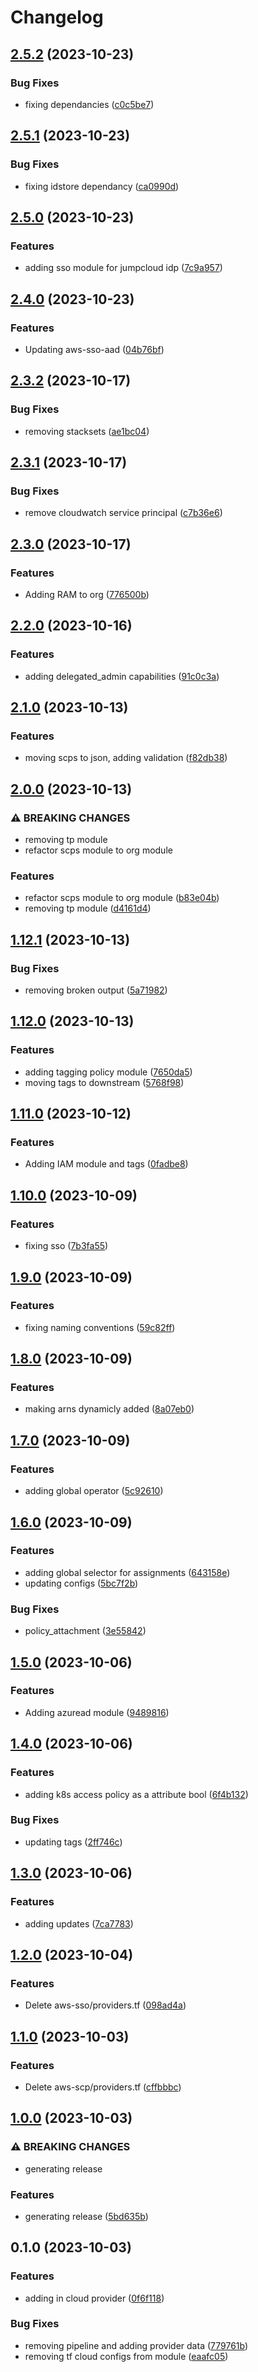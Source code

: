 # Changelog

## [2.5.2](https://github.com/Gravitas-Security/aws-modules/compare/v2.5.1...v2.5.2) (2023-10-23)


### Bug Fixes

* fixing dependancies ([c0c5be7](https://github.com/Gravitas-Security/aws-modules/commit/c0c5be76974aa097cbf6e366eb6240cdc27cf857))

## [2.5.1](https://github.com/Gravitas-Security/aws-modules/compare/v2.5.0...v2.5.1) (2023-10-23)


### Bug Fixes

* fixing idstore dependancy ([ca0990d](https://github.com/Gravitas-Security/aws-modules/commit/ca0990dae5e0d0ca6fecd1d9af57d0e3791cb932))

## [2.5.0](https://github.com/Gravitas-Security/aws-modules/compare/v2.4.0...v2.5.0) (2023-10-23)


### Features

* adding sso module for jumpcloud idp ([7c9a957](https://github.com/Gravitas-Security/aws-modules/commit/7c9a957da4c5b6df5aa9e9a9745ade3cfbabc65a))

## [2.4.0](https://github.com/Gravitas-Security/aws-modules/compare/v2.3.2...v2.4.0) (2023-10-23)


### Features

* Updating aws-sso-aad ([04b76bf](https://github.com/Gravitas-Security/aws-modules/commit/04b76bfc4d65d275c49983fd64e17185abb9b62e))

## [2.3.2](https://github.com/CyberViking949/aws-modules/compare/v2.3.1...v2.3.2) (2023-10-17)


### Bug Fixes

* removing stacksets ([ae1bc04](https://github.com/CyberViking949/aws-modules/commit/ae1bc04803ae40e2c90f3fa3f001005097077950))

## [2.3.1](https://github.com/CyberViking949/aws-modules/compare/v2.3.0...v2.3.1) (2023-10-17)


### Bug Fixes

* remove cloudwatch service principal ([c7b36e6](https://github.com/CyberViking949/aws-modules/commit/c7b36e6ed3e6b72c5643619a457c2b0b8bbc9ee9))

## [2.3.0](https://github.com/CyberViking949/aws-modules/compare/v2.2.0...v2.3.0) (2023-10-17)


### Features

* Adding RAM to org ([776500b](https://github.com/CyberViking949/aws-modules/commit/776500bed0922c6084f687d52cd1730efab14f15))

## [2.2.0](https://github.com/CyberViking949/aws-modules/compare/v2.1.0...v2.2.0) (2023-10-16)


### Features

* adding delegated_admin capabilities ([91c0c3a](https://github.com/CyberViking949/aws-modules/commit/91c0c3abf60925bfa092095f6788a638adc9c23e))

## [2.1.0](https://github.com/CyberViking949/aws-modules/compare/v2.0.0...v2.1.0) (2023-10-13)


### Features

* moving scps to json, adding validation ([f82db38](https://github.com/CyberViking949/aws-modules/commit/f82db3865f6b6172d84077651cb755073cc44f74))

## [2.0.0](https://github.com/CyberViking949/aws-modules/compare/v1.12.1...v2.0.0) (2023-10-13)


### ⚠ BREAKING CHANGES

* removing tp module
* refactor scps module to org module

### Features

* refactor scps module to org module ([b83e04b](https://github.com/CyberViking949/aws-modules/commit/b83e04bc57ab60e420f8152dba7d20e84df4375d))
* removing tp module ([d4161d4](https://github.com/CyberViking949/aws-modules/commit/d4161d4ed247b1ace032cd461a2f4642692b92b5))

## [1.12.1](https://github.com/CyberViking949/aws-modules/compare/v1.12.0...v1.12.1) (2023-10-13)


### Bug Fixes

* removing broken output ([5a71982](https://github.com/CyberViking949/aws-modules/commit/5a719824d5cf02679ae2fb1c4ea0d12632ebc0f3))

## [1.12.0](https://github.com/CyberViking949/aws-modules/compare/v1.11.0...v1.12.0) (2023-10-13)


### Features

* adding tagging policy module ([7650da5](https://github.com/CyberViking949/aws-modules/commit/7650da574df57ca419e0c10af0238ab00dedf11e))
* moving tags to downstream ([5768f98](https://github.com/CyberViking949/aws-modules/commit/5768f9892dd337409c7e9937731bb2a95e333073))

## [1.11.0](https://github.com/CyberViking949/aws-modules/compare/v1.10.0...v1.11.0) (2023-10-12)


### Features

* Adding IAM module and tags ([0fadbe8](https://github.com/CyberViking949/aws-modules/commit/0fadbe8007c2eb52b396360bdd61cde7b4aae611))

## [1.10.0](https://github.com/CyberViking949/aws-modules/compare/v1.9.0...v1.10.0) (2023-10-09)


### Features

* fixing sso ([7b3fa55](https://github.com/CyberViking949/aws-modules/commit/7b3fa5588dfc3a2c689dc1ee1e7c11b9b9c5ba38))

## [1.9.0](https://github.com/CyberViking949/aws-modules/compare/v1.8.0...v1.9.0) (2023-10-09)


### Features

* fixing naming conventions ([59c82ff](https://github.com/CyberViking949/aws-modules/commit/59c82ff60dd0ebdd57d5101c792bed659f3ffaf3))

## [1.8.0](https://github.com/CyberViking949/aws-modules/compare/v1.7.0...v1.8.0) (2023-10-09)


### Features

* making arns dynamicly added ([8a07eb0](https://github.com/CyberViking949/aws-modules/commit/8a07eb08e004c9a9d550fe9ef5d933bb013d4544))

## [1.7.0](https://github.com/CyberViking949/aws-modules/compare/v1.6.0...v1.7.0) (2023-10-09)


### Features

* adding global operator ([5c92610](https://github.com/CyberViking949/aws-modules/commit/5c9261065146de4d07d0ef2a97a97a58cfd74db5))

## [1.6.0](https://github.com/CyberViking949/aws-modules/compare/v1.5.0...v1.6.0) (2023-10-09)


### Features

* adding global selector for assignments ([643158e](https://github.com/CyberViking949/aws-modules/commit/643158e73681caaf6c4f1d4221ee1b7737a70d43))
* updating configs ([5bc7f2b](https://github.com/CyberViking949/aws-modules/commit/5bc7f2b0028e00475d79af3cf98bc57eb9742479))


### Bug Fixes

* policy_attachment ([3e55842](https://github.com/CyberViking949/aws-modules/commit/3e55842a30903f0e62646524b22aa66e8f34cbeb))

## [1.5.0](https://github.com/CyberViking949/aws-modules/compare/v1.4.0...v1.5.0) (2023-10-06)


### Features

* Adding azuread module ([9489816](https://github.com/CyberViking949/aws-modules/commit/9489816e261dcb5a65a95a51ba6ad75f0362f8b0))

## [1.4.0](https://github.com/CyberViking949/aws-modules/compare/v1.3.0...v1.4.0) (2023-10-06)


### Features

* adding k8s access policy as a attribute bool ([6f4b132](https://github.com/CyberViking949/aws-modules/commit/6f4b1324599565456bb8e9868e53f39470a39c75))


### Bug Fixes

* updating tags ([2ff746c](https://github.com/CyberViking949/aws-modules/commit/2ff746c18381e626c50a91b86fdbe6b4d96a7a26))

## [1.3.0](https://github.com/CyberViking949/aws-modules/compare/v1.2.0...v1.3.0) (2023-10-06)


### Features

* adding updates ([7ca7783](https://github.com/CyberViking949/aws-modules/commit/7ca778327f3c4f3e9f56935abd7fa0148b4a1951))

## [1.2.0](https://github.com/CyberViking949/aws-modules/compare/v1.1.0...v1.2.0) (2023-10-04)


### Features

* Delete aws-sso/providers.tf ([098ad4a](https://github.com/CyberViking949/aws-modules/commit/098ad4a9395c465ca82cdafe5d721f6721fb3f0d))

## [1.1.0](https://github.com/CyberViking949/aws-modules/compare/v1.0.0...v1.1.0) (2023-10-03)


### Features

* Delete aws-scp/providers.tf ([cffbbbc](https://github.com/CyberViking949/aws-modules/commit/cffbbbc14f277d2eee0e2286dcdaedba1aa37c33))

## [1.0.0](https://github.com/CyberViking949/aws-modules/compare/v0.1.0...v1.0.0) (2023-10-03)


### ⚠ BREAKING CHANGES

* generating release

### Features

* generating release ([5bd635b](https://github.com/CyberViking949/aws-modules/commit/5bd635b9084a037da439f1e9cb8094b915fea32f))

## 0.1.0 (2023-10-03)


### Features

* adding in cloud provider ([0f6f118](https://github.com/CyberViking949/aws-modules/commit/0f6f11814565a8e25cd850933deb51c07ce66968))


### Bug Fixes

* removing pipeline and adding provider data ([779761b](https://github.com/CyberViking949/aws-modules/commit/779761b4cb0dc0e3f9b8e04d876645454c5a853a))
* removing tf cloud configs from module ([eaafc05](https://github.com/CyberViking949/aws-modules/commit/eaafc05c06dc491014767c46b2962ac6656b71b4))
